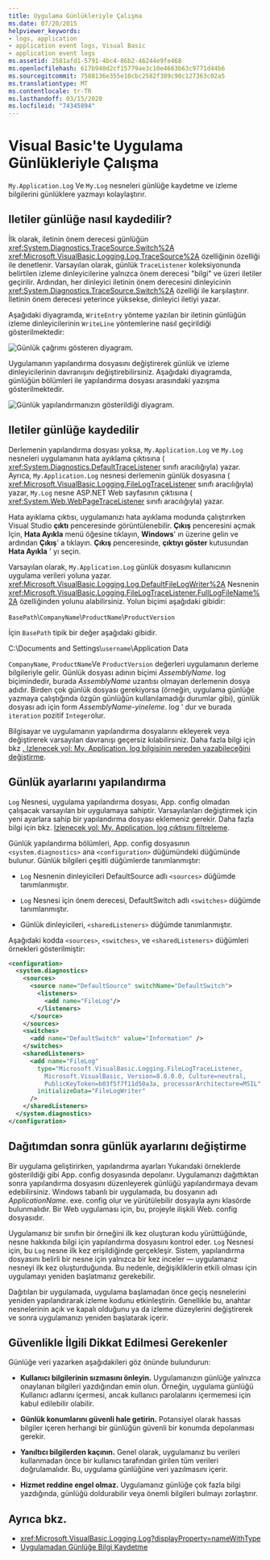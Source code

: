 ```yaml
---
title: Uygulama Günlükleriyle Çalışma
ms.date: 07/20/2015
helpviewer_keywords:
- logs, application
- application event logs, Visual Basic
- application event logs
ms.assetid: 2581afd1-5791-4bc4-86b2-46244e9fe468
ms.openlocfilehash: 617b940d2cf15779ae3c10e4663b63c9771d44b6
ms.sourcegitcommit: 7588136e355e10cbc2582f389c90c127363c02a5
ms.translationtype: MT
ms.contentlocale: tr-TR
ms.lasthandoff: 03/15/2020
ms.locfileid: "74345894"
---
```

# <a name="working-with-application-logs-in-visual-basic"></a>Visual Basic'te Uygulama Günlükleriyle Çalışma

`My.Application.Log` Ve `My.Log` nesneleri günlüğe kaydetme ve izleme bilgilerini günlüklere yazmayı kolaylaştırır.

## <a name="how-messages-are-logged"></a>Iletiler günlüğe nasıl kaydedilir?

İlk olarak, iletinin önem derecesi günlüğün <xref:System.Diagnostics.TraceSource.Switch%2A> <xref:Microsoft.VisualBasic.Logging.Log.TraceSource%2A> özelliğinin özelliği ile denetlenir. Varsayılan olarak, günlük `TraceListener` koleksiyonunda belirtilen izleme dinleyicilerine yalnızca önem derecesi "bilgi" ve üzeri iletiler geçirilir. Ardından, her dinleyici iletinin önem derecesini dinleyicinin <xref:System.Diagnostics.TraceSource.Switch%2A> özelliği ile karşılaştırır. İletinin önem derecesi yeterince yüksekse, dinleyici iletiyi yazar.

Aşağıdaki diyagramda, `WriteEntry` yönteme yazılan bir iletinin günlüğün izleme dinleyicilerinin `WriteLine` yöntemlerine nasıl geçirildiği gösterilmektedir:

![Günlük çağrımı gösteren diyagram.](./media/working-with-application-logs/my-log-call-messages.png)

Uygulamanın yapılandırma dosyasını değiştirerek günlük ve izleme dinleyicilerinin davranışını değiştirebilirsiniz. Aşağıdaki diyagramda, günlüğün bölümleri ile yapılandırma dosyası arasındaki yazışma gösterilmektedir.

![Günlük yapılandırmanızın gösterildiği diyagram.](./media/working-with-application-logs/my-log-configuration.png)

## <a name="where-messages-are-logged"></a>Iletiler günlüğe kaydedilir

Derlemenin yapılandırma dosyası yoksa, `My.Application.Log` ve `My.Log` nesneleri uygulamanın hata ayıklama çıktısına ( <xref:System.Diagnostics.DefaultTraceListener> sınıfı aracılığıyla) yazar. Ayrıca, `My.Application.Log` nesnesi derlemenin günlük dosyasına ( <xref:Microsoft.VisualBasic.Logging.FileLogTraceListener> sınıfı aracılığıyla) yazar, `My.Log` nesne ASP.NET Web sayfasının çıktısına ( <xref:System.Web.WebPageTraceListener> sınıfı aracılığıyla) yazar.

Hata ayıklama çıktısı, uygulamanızı hata ayıklama modunda çalıştırırken Visual Studio **çıktı** penceresinde görüntülenebilir. **Çıkış** penceresini açmak Için, **Hata Ayıkla** menü öğesine tıklayın, **Windows**' ın üzerine gelin ve ardından **Çıkış**' a tıklayın. **Çıkış** penceresinde, **çıktıyı göster** kutusundan **Hata Ayıkla** ' yı seçin.

Varsayılan olarak, `My.Application.Log` günlük dosyasını kullanıcının uygulama verileri yoluna yazar. <xref:Microsoft.VisualBasic.Logging.Log.DefaultFileLogWriter%2A> Nesnenin <xref:Microsoft.VisualBasic.Logging.FileLogTraceListener.FullLogFileName%2A> özelliğinden yolunu alabilirsiniz. Yolun biçimi aşağıdaki gibidir:

`BasePath`\\`CompanyName`\\`ProductName`\\`ProductVersion`

İçin `BasePath` tipik bir değer aşağıdaki gibidir.

C:\Documents and Settings\\`username`\Application Data

`CompanyName`, `ProductName`Ve `ProductVersion` değerleri uygulamanın derleme bilgileriyle gelir. Günlük dosyası adının biçimi *AssemblyName*. log biçimindedir, burada *AssemblyName* uzantısı olmayan derlemenin dosya adıdır. Birden çok günlük dosyası gerekiyorsa (örneğin, uygulama günlüğe yazmaya çalıştığında özgün günlüğün kullanılamadığı durumlar gibi), günlük dosyası adı için form *AssemblyName*-*yineleme*. log ' dur ve burada `iteration` pozitif `Integer`olur.

Bilgisayar ve uygulamanın yapılandırma dosyalarını ekleyerek veya değiştirerek varsayılan davranışı geçersiz kılabilirsiniz. Daha fazla bilgi için bkz [. Izlenecek yol: My. Application. log bilgisinin nereden yazabileceğini değiştirme](../../../../visual-basic/developing-apps/programming/log-info/walkthrough-changing-where-my-application-log-writes-information.md).

## <a name="configuring-log-settings"></a>Günlük ayarlarını yapılandırma

`Log` Nesnesi, uygulama yapılandırma dosyası, App. config olmadan çalışacak varsayılan bir uygulamaya sahiptir. Varsayılanları değiştirmek için yeni ayarlara sahip bir yapılandırma dosyası eklemeniz gerekir. Daha fazla bilgi için bkz. [Izlenecek yol: My. Application. log çıktısını filtreleme](../../../../visual-basic/developing-apps/programming/log-info/walkthrough-filtering-my-application-log-output.md).

Günlük yapılandırma bölümleri, App. config dosyasının `<system.diagnostics>` ana `<configuration>` düğümündeki düğümünde bulunur. Günlük bilgileri çeşitli düğümlerde tanımlanmıştır:

- `Log` Nesnenin dinleyicileri DefaultSource adlı `<sources>` düğümde tanımlanmıştır.

- `Log` Nesnesi için önem derecesi, DefaultSwitch adlı `<switches>` düğümde tanımlanmıştır.

- Günlük dinleyicileri, `<sharedListeners>` düğümde tanımlanmıştır.

 Aşağıdaki kodda `<sources>`, `<switches>`, ve `<sharedListeners>` düğümleri örnekleri gösterilmiştir:

```xml
<configuration>
  <system.diagnostics>
    <sources>
      <source name="DefaultSource" switchName="DefaultSwitch">
        <listeners>
          <add name="FileLog"/>
        </listeners>
      </source>
    </sources>
    <switches>
      <add name="DefaultSwitch" value="Information" />
    </switches>
    <sharedListeners>
      <add name="FileLog"
        type="Microsoft.VisualBasic.Logging.FileLogTraceListener,
          Microsoft.VisualBasic, Version=8.0.0.0, Culture=neutral,
          PublicKeyToken=b03f5f7f11d50a3a, processorArchitecture=MSIL"
        initializeData="FileLogWriter"
      />
    </sharedListeners>
  </system.diagnostics>
</configuration>
```

## <a name="changing-log-settings-after-deployment"></a>Dağıtımdan sonra günlük ayarlarını değiştirme

Bir uygulama geliştirirken, yapılandırma ayarları Yukarıdaki örneklerde gösterildiği gibi App. config dosyasında depolanır. Uygulamanızı dağıttıktan sonra yapılandırma dosyasını düzenleyerek günlüğü yapılandırmaya devam edebilirsiniz. Windows tabanlı bir uygulamada, bu dosyanın adı *ApplicationName*. exe. config olur ve yürütülebilir dosyayla aynı klasörde bulunmalıdır. Bir Web uygulaması için, bu, projeyle ilişkili Web. config dosyasıdır.

Uygulamanız bir sınıfın bir örneğini ilk kez oluşturan kodu yürüttüğünde, nesne hakkında bilgi için yapılandırma dosyasını kontrol eder. `Log` Nesnesi için, bu `Log` nesne ilk kez erişildiğinde gerçekleşir. Sistem, yapılandırma dosyasını belirli bir nesne için yalnızca bir kez inceler — uygulamanız nesneyi ilk kez oluşturduğunda. Bu nedenle, değişikliklerin etkili olması için uygulamayı yeniden başlatmanız gerekebilir.

Dağıtılan bir uygulamada, uygulama başlamadan önce geçiş nesnelerini yeniden yapılandırarak izleme kodunu etkinleştirin. Genellikle bu, anahtar nesnelerinin açık ve kapalı olduğunu ya da izleme düzeylerini değiştirerek ve sonra uygulamanızı yeniden başlatarak içerir.

## <a name="security-considerations"></a>Güvenlikle İlgili Dikkat Edilmesi Gerekenler

Günlüğe veri yazarken aşağıdakileri göz önünde bulundurun:

- **Kullanıcı bilgilerinin sızmasını önleyin.** Uygulamanızın günlüğe yalnızca onaylanan bilgileri yazdığından emin olun. Örneğin, uygulama günlüğü Kullanıcı adlarını içermesi, ancak kullanıcı parolalarını içermemesi için kabul edilebilir olabilir.

- **Günlük konumlarını güvenli hale getirin.** Potansiyel olarak hassas bilgiler içeren herhangi bir günlüğün güvenli bir konumda depolanması gerekir.

- **Yanıltıcı bilgilerden kaçının.** Genel olarak, uygulamanız bu verileri kullanmadan önce bir kullanıcı tarafından girilen tüm verileri doğrulamalıdır. Bu, uygulama günlüğüne veri yazılmasını içerir.

- **Hizmet reddine engel olmaz.** Uygulamanız günlüğe çok fazla bilgi yazdığında, günlüğü doldurabilir veya önemli bilgileri bulmayı zorlaştırır.

## <a name="see-also"></a>Ayrıca bkz.

- <xref:Microsoft.VisualBasic.Logging.Log?displayProperty=nameWithType>
- [Uygulamadan Günlüğe Bilgi Kaydetme](../../../../visual-basic/developing-apps/programming/log-info/index.md)
